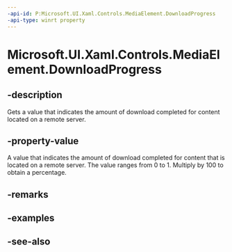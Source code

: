 ```yaml
---
-api-id: P:Microsoft.UI.Xaml.Controls.MediaElement.DownloadProgress
-api-type: winrt property
---
```


<!-- Property syntax
public double DownloadProgress { get; }
-->

# Microsoft.UI.Xaml.Controls.MediaElement.DownloadProgress

## -description
Gets a value that indicates the amount of download completed for content located on a remote server.

## -property-value
A value that indicates the amount of download completed for content that is located on a remote server. The value ranges from 0 to 1. Multiply by 100 to obtain a percentage.

## -remarks

## -examples

## -see-also
